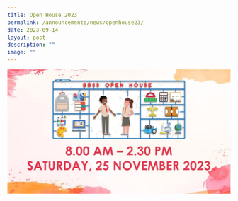```yaml
---
title: Open House 2023
permalink: /announcements/news/openhouse23/
date: 2023-09-14
layout: post
description: ""
image: ""
---
```

![](/images/Announcement%20Images/openhouse2023.JPG)

